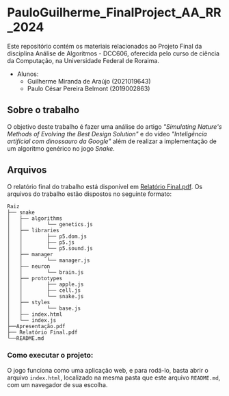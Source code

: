 # PauloGuilherme_FinalProject_AA_RR_2024
Este repositório contém os materiais relacionados ao Projeto Final da disciplina Análise de Algoritmos - DCC606, oferecida pelo curso de ciência da Computação, na Universidade Federal de Roraima.
- Alunos:
  - Guilherme Miranda de Araújo (2021019643)
  - Paulo César Pereira Belmont (2019002863)

## Sobre o trabalho
O objetivo deste trabalho é fazer uma análise do artigo *"Simulating Nature's Methods of Evolving the Best Design Solution"* e do vídeo *"Inteligência artificial com dinossauro da Google"* além de realizar a implementação de um algoritmo genérico no jogo *Snake*.

## Arquivos
O relatório final do trabalho está disponível em [Relatório Final.pdf](https://github.com/Paulo-player/PauloGuilherme_FinalProject_AA_RR_2024/blob/main/Relatório%20Final.pdf). Os arquivos do trabalho estão dispostos no seguinte formato:
```
Raiz
├── snake
│   ├── algorithms
│   │        └── genetics.js
│   ├── libraries
│   │        ├── p5.dom.js
│   │        ├── p5.js
│   │        └── p5.sound.js
│   ├── manager
│   │        └── manager.js
│   ├── neuron
│   │        └── brain.js
│   ├── prototypes
│   │        ├── apple.js
│   │        ├── cell.js
│   │        └── snake.js
│   ├── styles
│   │        └── base.js
│   ├── index.html
│   └── index.js
├──Apresentação.pdf
├── Relatório Final.pdf
└──README.md
```
### Como executar o projeto:
O jogo funciona como uma aplicação web, e para rodá-lo, basta abrir o arquivo `index.html`, localizado na mesma pasta que este arquivo `README.md`, com um navegador de sua escolha.
